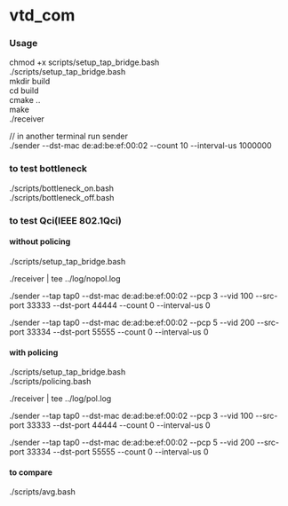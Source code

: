 # vtd_com



### Usage
chmod +x scripts/setup_tap_bridge.bash  
./scripts/setup_tap_bridge.bash  
mkdir build  
cd build  
cmake ..  
make  
./receiver  

// in another terminal run sender  
./sender --dst-mac de:ad:be:ef:00:02 --count 10 --interval-us 1000000  


### to test bottleneck

./scripts/bottleneck_on.bash  
./scripts/bottleneck_off.bash  
  
### to test Qci(IEEE 802.1Qci)  
  
#### without policing  
  
./scripts/setup_tap_bridge.bash  
  
./receiver | tee ../log/nopol.log  
  
./sender --tap tap0 --dst-mac de:ad:be:ef:00:02 --pcp 3 --vid 100 --src-port 33333 --dst-port 44444 --count 0 --interval-us 0  
  
./sender --tap tap0 --dst-mac de:ad:be:ef:00:02 --pcp 5 --vid 200 --src-port 33334 --dst-port 55555 --count 0 --interval-us 0  
  
#### with policing  
  
./scripts/setup_tap_bridge.bash  
./scripts/policing.bash  
  
./receiver | tee ../log/pol.log  
  
./sender --tap tap0 --dst-mac de:ad:be:ef:00:02 --pcp 3 --vid 100 --src-port 33333 --dst-port 44444 --count 0 --interval-us 0  
  
./sender --tap tap0 --dst-mac de:ad:be:ef:00:02 --pcp 5 --vid 200 --src-port 33334 --dst-port 55555 --count 0 --interval-us 0  

#### to compare
./scripts/avg.bash  
